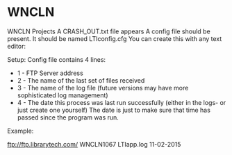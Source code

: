 # WNCLN
WNCLN Projects
A CRASH_OUT.txt file appears
A config file should be present. It should be named LTIconfig.cfg You can create this with any text editor:

Setup: Config file contains 4 lines:
 * 1 - FTP Server address
 * 2 - The name of the last set of files received
 * 3 - The name of the log file (future versions may have more sophisticated log management)
 * 4 - The date this process was last run successfully (either in the logs- or just create one yourself)
 The date is just to make sure that time has passed since the program was run.

Example:

ftp://ftp.librarytech.com/
WNCLN1067
LTIapp.log
11-02-2015